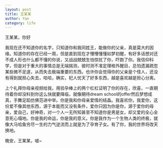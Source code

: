```yaml
---
layout: post
title: 王某某 
author: Yan
category: life
---
```



王某某，你好

我现在还不知道你的名字，只知道你和我同姓王，能做你的父亲，真是莫大的因缘。知道你的存在已经一周，但是直到现在才懵懵懂懂如梦初醒，有好多话想对还不成人形也什么都不懂的你说，又战战兢兢生怕惊扰了你，吓跑了你。我信仰科学，但是对于重大的事情总是无端揣测，彼时测不准定理格外醒目，总怕遗漏疏忽某些微不足道，从而失去极端重要的东西。也许你会觉得你的父亲是个怪人，还没有得到就担心失去，哈哈，确实，杞人忧天了好多东西，越是喜欢越是担心分离。

上个礼拜你母亲视频给我，用验孕棒上的两个杠杠证明了你的存在，欣喜，一直期待着你却没料到你这么快就要降临，就像期待dream school的offer然后梦想成真，手舞足蹈仿佛范进中举。你是我和你母亲爱情的结晶。我喜欢你，我爱你，这份爱不像其他东西，源于本能而又没有条件，爱你只因为你是你，源于爱你的母亲，爱自己，好神奇，对一个人一无所知甚至不知道你是男是女，却又爱的全心全意死心塌地。你是我的命运，你是我的意义。你是我作为一个生物人类的终极，就像大马哈鱼穷尽一生的力气逆流而上就是为了孕育子女。有了你，我的世界将改天换地。

晚安，王某某，嘘~